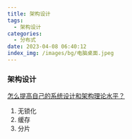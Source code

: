 ```yaml
---
title: 架构设计
tags:
  - 架构设计
categories:
  - 分布式
date: 2023-04-08 06:40:12
index_img: /images/bg/电脑桌面.jpeg
---
```


### 架构设计

[怎么提高自己的系统设计和架构理论水平？](https://www.zhihu.com/question/395652253/answer/2458366961)

1. 无锁化
2. 缓存
3. 分片
